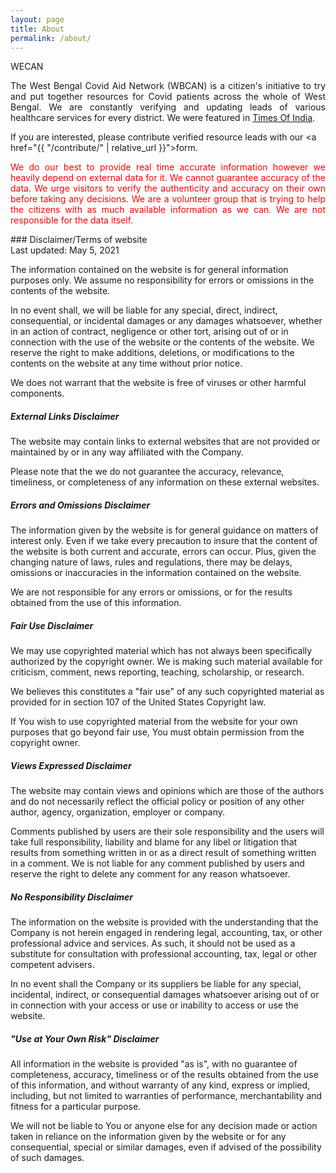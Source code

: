 ```yaml
---
layout: page
title: About
permalink: /about/
---
```

<span class="headHi">WECAN</span><br>

<p align="justify" class="introtext">  The West Bengal Covid Aid Network (WBCAN) is a citizen's initiative to try and put together resources for Covid patients across the whole of West Bengal. We are constantly verifying and updating leads of various healthcare services for every district. We were featured in <a href="https://timesofindia.indiatimes.com/city/kolkata/volunteers-sift-social-media-posts-to-connect-those-in-need-with-genuine-covid-resources/articleshow/82376772.cms?utm_source=whatsapp&utm_medium=social&utm_campaign=TOIMobile">Times Of India</a>.

If you are interested, please contribute verified resource leads with our <a href="{{ "/contribute/" | relative_url }}">form</a>.  </p>


<div class="text_reg"><p align="justify" class="introtext" style="color:red;"> We do our best to provide real time accurate information however we heavily depend on external data for it. We cannot guarantee accuracy of the data. We urge visitors to verify the authenticity and accuracy on their own before taking any decisions. We are a volunteer group that is trying to help the citizens with as much available information as we can. We are not responsible for the data itself. </p></div>

<a id="disclaimer_id">
### Disclaimer/Terms of website
<div class="text_foot">
Last updated: May 5, 2021<br>

The information contained on the website is for general information purposes only. 
We assume no responsibility for errors or omissions in the contents of the website.

In no event shall, we will be liable for any special, direct, indirect, consequential, or incidental damages or any damages whatsoever, whether in an action of contract, negligence or other tort, arising out of or in connection with the use of the website or the contents of the website. We reserve the right to make additions, deletions, or modifications to the contents on the website at any time without prior notice.

We does not warrant that the website is free of viruses or other harmful components.
<h5> External Links Disclaimer </h5>

The website may contain links to external websites that are not provided or maintained by or in any way affiliated with the Company.

Please note that the we do not guarantee the accuracy, relevance, timeliness, or completeness of any information on these external websites.

<h5> Errors and Omissions Disclaimer </h5>

The information given by the website is for general guidance on matters of interest only. Even if we take every precaution to insure that the content of the website is both current and accurate, errors can occur. Plus, given the changing nature of laws, rules and regulations, there may be delays, omissions or inaccuracies in the information contained on the website.

We are not responsible for any errors or omissions, or for the results obtained from the use of this information.
<h5>Fair Use Disclaimer</h5>

We may use copyrighted material which has not always been specifically authorized by the copyright owner. We is making such material available for criticism, comment, news reporting, teaching, scholarship, or research.

We believes this constitutes a "fair use" of any such copyrighted material as provided for in section 107 of the United States Copyright law.

If You wish to use copyrighted material from the website for your own purposes that go beyond fair use, You must obtain permission from the copyright owner.
<h5>Views Expressed Disclaimer</h5>

The website may contain views and opinions which are those of the authors and do not necessarily reflect the official policy or position of any other author, agency, organization, employer or company.

Comments published by users are their sole responsibility and the users will take full responsibility, liability and blame for any libel or litigation that results from something written in or as a direct result of something written in a comment. We is not liable for any comment published by users and reserve the right to delete any comment for any reason whatsoever.
<h5>No Responsibility Disclaimer</h5>

The information on the website is provided with the understanding that the Company is not herein engaged in rendering legal, accounting, tax, or other professional advice and services. As such, it should not be used as a substitute for consultation with professional accounting, tax, legal or other competent advisers.

In no event shall the Company or its suppliers be liable for any special, incidental, indirect, or consequential damages whatsoever arising out of or in connection with your access or use or inability to access or use the website.
<h5>"Use at Your Own Risk" Disclaimer</h5>

All information in the website is provided "as is", with no guarantee of completeness, accuracy, timeliness or of the results obtained from the use of this information, and without warranty of any kind, express or implied, including, but not limited to warranties of performance, merchantability and fitness for a particular purpose.

We will not be liable to You or anyone else for any decision made or action taken in reliance on the information given by the website or for any consequential, special or similar damages, even if advised of the possibility of such damages.

</div>